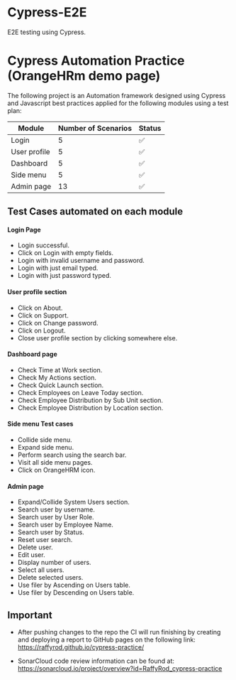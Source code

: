 # Cypress-E2E

E2E testing using Cypress.
# Cypress Automation Practice (OrangeHRm demo page)

The following project is an Automation framework designed using Cypress and Javascript best practices applied for the following modules using a test plan:

| Module           |Number of Scenarios  | Status                                                                |
| ----------------- |------------ |------------------------------------------------------------------ |
| Login |5 | :white_check_mark: |
| User profile |5 | :white_check_mark: |
| Dashboard |5 | :white_check_mark: |
| Side menu |5 | :white_check_mark: |
| Admin page |13 | :white_check_mark: |

## Test Cases automated on each module
#### Login Page

- Login successful.
- Click on Login with empty fields.
- Login with invalid username and password.
- Login with just email typed.
- Login with just password typed.

#### User profile section

- Click on About.
- Click on Support.
- Click on Change password.
- Click on Logout.
- Close user profile section by clicking somewhere else.

#### Dashboard page

- Check Time at Work section.
- Check My Actions section.
- Check Quick Launch section.
- Check Employees on Leave Today section.
- Check Employee Distribution by Sub Unit section.
- Check Employee Distribution by Location section.

#### Side menu Test cases

- Collide side menu.
- Expand side menu.
- Perform search using the search bar.
- Visit all side menu pages.
- Click on OrangeHRM icon.

#### Admin page

- Expand/Collide System Users section.
- Search user by username.
- Search user by User Role.
- Search user by Employee Name.
- Search user by Status.
- Reset user search.
- Delete user.
- Edit user.
- Display number of users.
- Select all users.
- Delete selected users.
- Use filer by Ascending on Users table.
- Use filer by Descending on Users table.

## Important

- After pushing changes to the repo the CI will run finishing by creating and deploying a report to GitHub pages on the following link: https://raffyrod.github.io/cypress-practice/

- SonarCloud code review information can be found at: https://sonarcloud.io/project/overview?id=RaffyRod_cypress-practice
